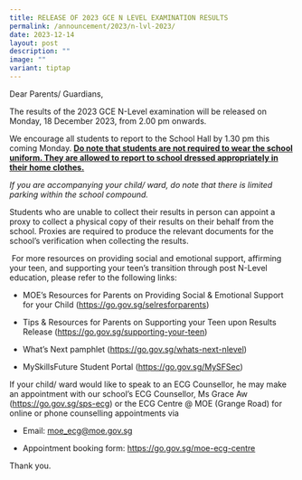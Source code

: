 ```yaml
---
title: RELEASE OF 2023 GCE N LEVEL EXAMINATION RESULTS
permalink: /announcement/2023/n-lvl-2023/
date: 2023-12-14
layout: post
description: ""
image: ""
variant: tiptap
---
```

<p>Dear Parents/ Guardians,</p><p>The results of the 2023 GCE N-Level examination will be released on Monday, 18 December 2023, from 2.00 pm onwards.</p><p></p><p>We encourage all students to report to the School Hall by 1.30 pm this coming Monday.&nbsp;<strong><u>Do note that students are not required to wear the school uniform. They are allowed to report to school dressed appropriately in their home clothes.</u></strong></p><p><em>If you are accompanying your child/ ward, do note that there is limited parking within the school compound.</em></p><p>Students who are unable to collect their results in person can appoint a proxy to collect a physical copy of their results on their behalf from the school. Proxies are required to produce the relevant documents for the school’s verification when collecting the results.</p><p>&nbsp;For more resources on providing social and emotional support, affirming your teen, and supporting your teen’s transition through post N-Level education, please refer to the following links:</p><ul data-tight="true" class="tight"><li><p>MOE’s Resources for Parents on Providing Social &amp; Emotional Support for your Child (<a href="https://go.gov.sg/selresforparents" rel="noopener noreferrer nofollow" target="_blank">https://go.gov.sg/selresforparents</a>)</p></li><li><p>Tips &amp; Resources for Parents on Supporting your Teen upon Results Release (<a href="https://go.gov.sg/selresforparents" rel="noopener noreferrer nofollow" target="_blank">https://go.gov.sg/supporting-your-teen</a>)</p></li><li><p>What’s Next pamphlet (<a href="https://go.gov.sg/selresforparents" rel="noopener noreferrer nofollow" target="_blank">https://go.gov.sg/whats-next-nlevel</a>)</p></li><li><p>MySkillsFuture Student Portal (<a href="https://go.gov.sg/selresforparents" rel="noopener noreferrer nofollow" target="_blank">https://go.gov.sg/MySFSec</a>)</p></li></ul><p>If your child/ ward would like to speak to an ECG Counsellor, he may make an appointment with our school’s ECG Counsellor, Ms Grace Aw (<a href="https://go.gov.sg/selresforparents" rel="noopener noreferrer nofollow" target="_blank">https://go.gov.sg/sps-ecg</a>) or the ECG Centre @ MOE (Grange Road) for online or phone counselling appointments via</p><ul data-tight="true" class="tight"><li><p>Email:&nbsp;<a href="https://go.gov.sg/selresforparents" rel="noopener noreferrer nofollow" target="_blank">moe_ecg@moe.gov.sg</a>&nbsp;&nbsp;</p></li><li><p>Appointment booking form:&nbsp;<a href="https://go.gov.sg/selresforparents" rel="noopener noreferrer nofollow" target="_blank">https://go.gov.sg/moe-ecg-centre</a>&nbsp;&nbsp;&nbsp;</p></li></ul><p>Thank you.</p><p>&nbsp;</p>